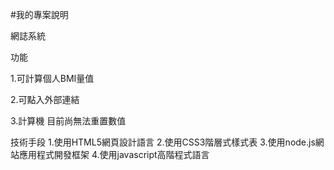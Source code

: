 #我的專案說明

網誌系統

功能

1.可計算個人BMI量值

2.可點入外部連結

3.計算機
目前尚無法重置數值

技術手段
1.使用HTML5網頁設計語言
2.使用CSS3階層式樣式表
3.使用node.js網站應用程式開發框架
4.使用javascript高階程式語言
